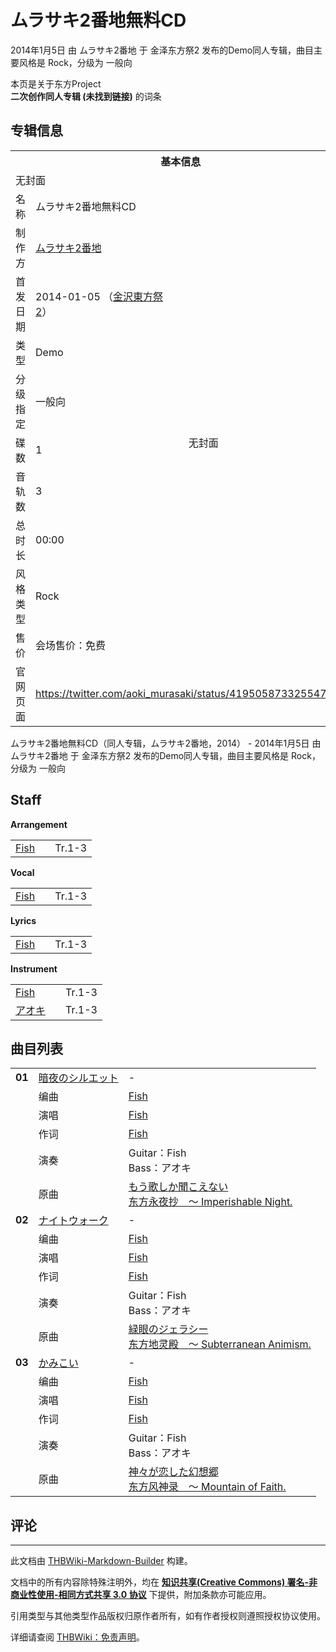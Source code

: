 # ムラサキ2番地無料CD

<!-- source html: G:\repos\THBWiki-Markdown-Builder\THBWikiMarkdown\Temp\main\7\7c\ns0%3A%E3%83%A0%E3%83%A9%E3%82%B5%E3%82%AD2%E7%95%AA%E5%9C%B0%E7%84%A1%E6%96%99CD.html -->

2014年1月5日 由 ムラサキ2番地 于 金泽东方祭2 发布的Demo同人专辑，曲目主要风格是 Rock，分级为 一般向

本页是关于东方Project  
 **二次创作同人专辑 (未找到链接)** 的词条
## 专辑信息

<table><tbody><tr><th colspan="3">基本信息</th></tr><tr><td class="cover-artwork-mobile" colspan="2">无封面</td>
</tr><tr><td class="label">名称</td><td colspan="2"> ムラサキ2番地無料CD </td></tr><tr><td class="label">制作方</td><td><a href="./ムラサキ2番地.md" title="ムラサキ2番地">ムラサキ2番地</a></td><td class="cover-artwork" rowspan="9" style="min-width:252px;">无封面</td>
</tr><tr><td class="label">首发日期</td><td>2014-01-05&#160;（<a href="/展会作品列表?e=%E9%87%91%E6%B3%BD%E4%B8%9C%E6%96%B9%E7%A5%AD%232">金沢東方祭2</a>）</td></tr><tr><td class="label">类型</td><td>Demo</td></tr><tr><td class="label">分级指定</td><td>一般向</td></tr><tr><td class="label">碟数</td><td>1</td></tr><tr><td class="label">音轨数</td><td>3</td></tr><tr><td class="label">总时长</td><td>00:00</td></tr><tr><td class="label">风格类型</td><td>Rock</td></tr><tr><td class="label">售价</td><td>会场售价：免费</td></tr>
<tr><td class="label">官网页面</td><td colspan="2"><a rel="nofollow" class="external free" href="https://twitter.com/aoki_murasaki/status/419505873325547520">https://twitter.com/aoki_murasaki/status/419505873325547520</a></td></tr></tbody></table>

ムラサキ2番地無料CD（同人专辑，ムラサキ2番地，2014） - 2014年1月5日 由 ムラサキ2番地 于 金泽东方祭2 发布的Demo同人专辑，曲目主要风格是 Rock，分级为 一般向
## Staff
  
 **Arrangement**   

<table><tbody><tr><td><a href="/index.php?title=Fish&amp;action=edit&amp;redlink=1" class="new" title="Fish（页面不存在）">Fish</a></td><td></td><td>Tr.1-3</td></tr></tbody></table>

  
 **Vocal**   

<table><tbody><tr><td><a href="/index.php?title=Fish&amp;action=edit&amp;redlink=1" class="new" title="Fish（页面不存在）">Fish</a></td><td></td><td>Tr.1-3</td></tr></tbody></table>

  
 **Lyrics**   

<table><tbody><tr><td><a href="/index.php?title=Fish&amp;action=edit&amp;redlink=1" class="new" title="Fish（页面不存在）">Fish</a></td><td></td><td>Tr.1-3</td></tr></tbody></table>

  
 **Instrument**   

<table><tbody><tr><td><a href="/index.php?title=Fish&amp;action=edit&amp;redlink=1" class="new" title="Fish（页面不存在）">Fish</a></td><td></td><td>Tr.1-3</td></tr><tr><td><a href="/index.php?title=%E3%82%A2%E3%82%AA%E3%82%AD&amp;action=edit&amp;redlink=1" class="new" title="アオキ（页面不存在）">アオキ</a></td><td></td><td>Tr.1-3</td></tr></tbody></table>


## 曲目列表

<table><tbody><tr><td id="1" class="infoRD"><b>01</b></td><td id="暗夜のシルエット" colspan="2" class="title"><span class="new" title="（歌词页面不存在）"><a href="/index.php?title=%E6%AD%8C%E8%AF%8D:%E6%9A%97%E5%A4%9C%E3%81%AE%E3%82%B7%E3%83%AB%E3%82%A8%E3%83%83%E3%83%88&amp;boilerplate=模板:页面模板/曲目歌词&amp;action=edit">暗夜のシルエット</a></span><span class="thcsearchlinks"><a rel="nofollow" class="external text" href="https://cd.thwiki.cc?arrange=Fish&amp;vocal=Fish&amp;lyric=Fish&amp;ogmusic=もう歌しか聞こえない&amp;fromwiki=ムラサキ2番地無料CD"><span title="搜索相似同人曲"></span></a></span></td><td class="time">-</td></tr><tr><td class="left"></td><td class="label">编曲</td><td class="text" colspan="2"><a href="/index.php?title=Fish&amp;action=edit&amp;redlink=1" class="new" title="Fish（页面不存在）">Fish</a><span class="thcsearchlinks"><a rel="nofollow" class="external text" href="https://cd.thwiki.cc?arrange=，Fish&amp;fromwiki=ムラサキ2番地無料CD"><span></span></a></span></td></tr><tr><td class="left"></td><td class="label">演唱</td><td class="text" colspan="2"><a href="/index.php?title=Fish&amp;action=edit&amp;redlink=1" class="new" title="Fish（页面不存在）">Fish</a><span class="thcsearchlinks"><a rel="nofollow" class="external text" href="https://cd.thwiki.cc?vocal=Fish&amp;fromwiki=ムラサキ2番地無料CD"><span></span></a></span></td></tr><tr><td class="left"></td><td class="label">作词</td><td class="text" colspan="2"><a href="/index.php?title=Fish&amp;action=edit&amp;redlink=1" class="new" title="Fish（页面不存在）">Fish</a><span class="thcsearchlinks"><a rel="nofollow" class="external text" href="https://cd.thwiki.cc?lyric=Fish&amp;fromwiki=ムラサキ2番地無料CD"><span></span></a></span></td></tr><tr><td class="left"></td><td class="label">演奏</td><td class="text" colspan="2">Guitar：Fish <br>Bass：アオキ</td></tr><tr><td class="left"></td><td class="label">原曲</td><td class="text" colspan="2"><span class="thcsearchlinks"><a rel="nofollow" class="external text" href="https://cd.thwiki.cc?ogmusic=もう歌しか聞こえない&amp;fromwiki=ムラサキ2番地無料CD"><span></span></a></span><div class="ogmusic"><a href="/%E3%82%82%E3%81%86%E6%AD%8C%E3%81%97%E3%81%8B%E8%81%9E%E3%81%93%E3%81%88%E3%81%AA%E3%81%84" class="mw-redirect" title="もう歌しか聞こえない">もう歌しか聞こえない</a></div><div class="source"><a href="/%E4%B8%9C%E6%96%B9%E6%B0%B8%E5%A4%9C%E6%8A%84_%EF%BD%9E_Imperishable_Night." class="mw-redirect" title="东方永夜抄 ～ Imperishable Night.">东方永夜抄　～ Imperishable Night.</a></div></td></tr>
<tr><td id="2" class="infoRD"><b>02</b></td><td id="ナイトウォーク" colspan="2" class="title"><span class="new" title="（歌词页面不存在）"><a href="/index.php?title=%E6%AD%8C%E8%AF%8D:%E3%83%8A%E3%82%A4%E3%83%88%E3%82%A6%E3%82%A9%E3%83%BC%E3%82%AF&amp;boilerplate=模板:页面模板/曲目歌词&amp;action=edit">ナイトウォーク</a></span><span class="thcsearchlinks"><a rel="nofollow" class="external text" href="https://cd.thwiki.cc?arrange=Fish&amp;vocal=Fish&amp;lyric=Fish&amp;ogmusic=緑眼のジェラシー&amp;fromwiki=ムラサキ2番地無料CD"><span title="搜索相似同人曲"></span></a></span></td><td class="time">-</td></tr><tr><td class="left"></td><td class="label">编曲</td><td class="text" colspan="2"><a href="/index.php?title=Fish&amp;action=edit&amp;redlink=1" class="new" title="Fish（页面不存在）">Fish</a><span class="thcsearchlinks"><a rel="nofollow" class="external text" href="https://cd.thwiki.cc?arrange=，Fish&amp;fromwiki=ムラサキ2番地無料CD"><span></span></a></span></td></tr><tr><td class="left"></td><td class="label">演唱</td><td class="text" colspan="2"><a href="/index.php?title=Fish&amp;action=edit&amp;redlink=1" class="new" title="Fish（页面不存在）">Fish</a><span class="thcsearchlinks"><a rel="nofollow" class="external text" href="https://cd.thwiki.cc?vocal=Fish&amp;fromwiki=ムラサキ2番地無料CD"><span></span></a></span></td></tr><tr><td class="left"></td><td class="label">作词</td><td class="text" colspan="2"><a href="/index.php?title=Fish&amp;action=edit&amp;redlink=1" class="new" title="Fish（页面不存在）">Fish</a><span class="thcsearchlinks"><a rel="nofollow" class="external text" href="https://cd.thwiki.cc?lyric=Fish&amp;fromwiki=ムラサキ2番地無料CD"><span></span></a></span></td></tr><tr><td class="left"></td><td class="label">演奏</td><td class="text" colspan="2">Guitar：Fish <br>Bass：アオキ</td></tr><tr><td class="left"></td><td class="label">原曲</td><td class="text" colspan="2"><span class="thcsearchlinks"><a rel="nofollow" class="external text" href="https://cd.thwiki.cc?ogmusic=緑眼のジェラシー&amp;fromwiki=ムラサキ2番地無料CD"><span></span></a></span><div class="ogmusic"><a href="/%E7%B7%91%E7%9C%BC%E3%81%AE%E3%82%B8%E3%82%A7%E3%83%A9%E3%82%B7%E3%83%BC" class="mw-redirect" title="緑眼のジェラシー">緑眼のジェラシー</a></div><div class="source"><a href="/%E4%B8%9C%E6%96%B9%E5%9C%B0%E7%81%B5%E6%AE%BF_%EF%BD%9E_Subterranean_Animism." class="mw-redirect" title="东方地灵殿 ～ Subterranean Animism.">东方地灵殿　～ Subterranean Animism.</a></div></td></tr>
<tr><td id="3" class="infoRD"><b>03</b></td><td id="かみこい" colspan="2" class="title"><span class="new" title="（歌词页面不存在）"><a href="/index.php?title=%E6%AD%8C%E8%AF%8D:%E3%81%8B%E3%81%BF%E3%81%93%E3%81%84&amp;boilerplate=模板:页面模板/曲目歌词&amp;action=edit">かみこい</a></span><span class="thcsearchlinks"><a rel="nofollow" class="external text" href="https://cd.thwiki.cc?arrange=Fish&amp;vocal=Fish&amp;lyric=Fish&amp;ogmusic=神々が恋した幻想郷&amp;fromwiki=ムラサキ2番地無料CD"><span title="搜索相似同人曲"></span></a></span></td><td class="time">-</td></tr><tr><td class="left"></td><td class="label">编曲</td><td class="text" colspan="2"><a href="/index.php?title=Fish&amp;action=edit&amp;redlink=1" class="new" title="Fish（页面不存在）">Fish</a><span class="thcsearchlinks"><a rel="nofollow" class="external text" href="https://cd.thwiki.cc?arrange=，Fish&amp;fromwiki=ムラサキ2番地無料CD"><span></span></a></span></td></tr><tr><td class="left"></td><td class="label">演唱</td><td class="text" colspan="2"><a href="/index.php?title=Fish&amp;action=edit&amp;redlink=1" class="new" title="Fish（页面不存在）">Fish</a><span class="thcsearchlinks"><a rel="nofollow" class="external text" href="https://cd.thwiki.cc?vocal=Fish&amp;fromwiki=ムラサキ2番地無料CD"><span></span></a></span></td></tr><tr><td class="left"></td><td class="label">作词</td><td class="text" colspan="2"><a href="/index.php?title=Fish&amp;action=edit&amp;redlink=1" class="new" title="Fish（页面不存在）">Fish</a><span class="thcsearchlinks"><a rel="nofollow" class="external text" href="https://cd.thwiki.cc?lyric=Fish&amp;fromwiki=ムラサキ2番地無料CD"><span></span></a></span></td></tr><tr><td class="left"></td><td class="label">演奏</td><td class="text" colspan="2">Guitar：Fish <br>Bass：アオキ</td></tr><tr><td class="left"></td><td class="label">原曲</td><td class="text" colspan="2"><span class="thcsearchlinks"><a rel="nofollow" class="external text" href="https://cd.thwiki.cc?ogmusic=神々が恋した幻想郷&amp;fromwiki=ムラサキ2番地無料CD"><span></span></a></span><div class="ogmusic"><a href="/%E7%A5%9E%E3%80%85%E3%81%8C%E6%81%8B%E3%81%97%E3%81%9F%E5%B9%BB%E6%83%B3%E9%83%B7" class="mw-redirect" title="神々が恋した幻想郷">神々が恋した幻想郷</a></div><div class="source"><a href="/%E4%B8%9C%E6%96%B9%E9%A3%8E%E7%A5%9E%E5%BD%95_%EF%BD%9E_Mountain_of_Faith." class="mw-redirect" title="东方风神录 ～ Mountain of Faith.">东方风神录　～ Mountain of Faith.</a></div></td></tr></tbody></table>


## 评论




---

此文档由 [THBWiki-Markdown-Builder](https://github.com/Delsin-Yu/THBWiki-Markdown-Builder) 构建。

文档中的所有内容除特殊注明外，均在 [**知识共享(Creative Commons) 署名-非商业性使用-相同方式共享 3.0 协议**](https://creativecommons.org/licenses/by-sa/3.0/deed.zh-hans) 下提供，附加条款亦可能应用。

引用类型与其他类型作品版权归原作者所有，如有作者授权则遵照授权协议使用。

详细请查阅 [THBWiki：免责声明](https://thbwiki.cc/THBWiki:%E5%85%8D%E8%B4%A3%E5%A3%B0%E6%98%8E)。

